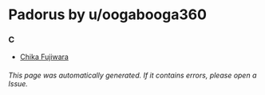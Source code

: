 # Padorus by u/oogabooga360

### C
* [Chika Fujiwara](https://github.com/shadow578/Project-Padoru/blob/master/table-of-contents/characters/ChikaFujiwara.md)

###### This page was automatically generated. If it contains errors, please open a Issue.
